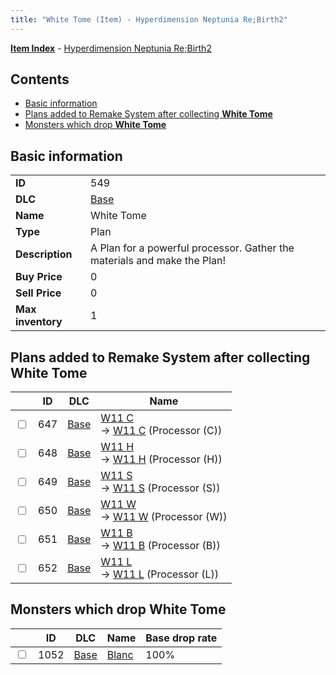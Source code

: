 ```yaml
---
title: "White Tome (Item) - Hyperdimension Neptunia Re;Birth2"
---
```


[**Item Index**](/neptunia/rb2/item/index.html) - [Hyperdimension Neptunia Re;Birth2](/neptunia/rb2)

## Contents

- [Basic information](#basic-information)
- [Plans added to Remake System after collecting **White Tome**](#plans-added-to-remake-system-after-collecting-white-tome)
- [Monsters which drop **White Tome**](#monsters-which-drop-white-tome)

## Basic information

|   |   |
| -- | -- |
| **ID** | 549 |
| **DLC** | [Base](/neptunia/rb2/dlc/0-base.html) |
| **Name** | White Tome |
| **Type** | Plan |
| **Description** | A Plan for a powerful processor. Gather the materials and make the Plan! |
| **Buy Price** | 0 |
| **Sell Price** | 0 |
| **Max inventory** | 1 |

## Plans added to Remake System after collecting **White Tome**

|    | ID | DLC | Name |
| -- | -- | --- | ---- |
| <input type="checkbox" id="rb2-remake-0-647" class="trackbox" /> | 647 | [Base](/neptunia/rb2/dlc/0-base.html) | [W11 C](/neptunia/rb2/remake/0-647-w11-c.html)<br />→ [W11 C](/neptunia/rb2/item/0-3357-w11-c.html) (Processor (C)) |
| <input type="checkbox" id="rb2-remake-0-648" class="trackbox" /> | 648 | [Base](/neptunia/rb2/dlc/0-base.html) | [W11 H](/neptunia/rb2/remake/0-648-w11-h.html)<br />→ [W11 H](/neptunia/rb2/item/0-3358-w11-h.html) (Processor (H)) |
| <input type="checkbox" id="rb2-remake-0-649" class="trackbox" /> | 649 | [Base](/neptunia/rb2/dlc/0-base.html) | [W11 S](/neptunia/rb2/remake/0-649-w11-s.html)<br />→ [W11 S](/neptunia/rb2/item/0-3359-w11-s.html) (Processor (S)) |
| <input type="checkbox" id="rb2-remake-0-650" class="trackbox" /> | 650 | [Base](/neptunia/rb2/dlc/0-base.html) | [W11 W](/neptunia/rb2/remake/0-650-w11-w.html)<br />→ [W11 W](/neptunia/rb2/item/0-3360-w11-w.html) (Processor (W)) |
| <input type="checkbox" id="rb2-remake-0-651" class="trackbox" /> | 651 | [Base](/neptunia/rb2/dlc/0-base.html) | [W11 B](/neptunia/rb2/remake/0-651-w11-b.html)<br />→ [W11 B](/neptunia/rb2/item/0-3361-w11-b.html) (Processor (B)) |
| <input type="checkbox" id="rb2-remake-0-652" class="trackbox" /> | 652 | [Base](/neptunia/rb2/dlc/0-base.html) | [W11 L](/neptunia/rb2/remake/0-652-w11-l.html)<br />→ [W11 L](/neptunia/rb2/item/0-3362-w11-l.html) (Processor (L)) |

## Monsters which drop **White Tome**

|    | ID | DLC | Name | Base drop rate |
| -- | -- | --- | ---- | -------------- |
| <input type="checkbox" id="rb2-monster-0-1052" class="trackbox" /> | 1052 | [Base](/neptunia/rb2/dlc/0-base.html) | [Blanc](/neptunia/rb2/monster/0-1052-blanc.html) | 100% |